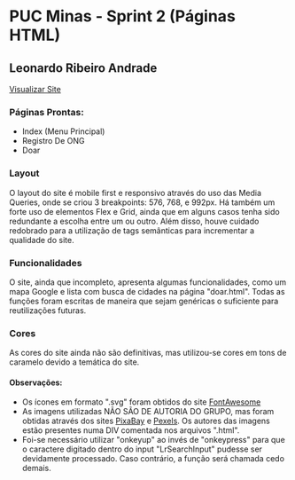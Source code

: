 # PUC Minas - Sprint 2 (Páginas HTML)
## Leonardo Ribeiro Andrade
[Visualizar Site]()
### Páginas Prontas:
- Index (Menu Principal)
- Registro De ONG
- Doar

### Layout
O layout do site é mobile first e responsivo através do uso das Media Queries, onde se criou 3 breakpoints: 576, 768, e 992px. Há também um forte uso de elementos Flex e Grid, ainda que em alguns casos tenha sido redundante a escolha entre um ou outro. Além disso, houve cuidado redobrado para a utilização de tags semânticas para incrementar a qualidade do site.

### Funcionalidades
O site, ainda que incompleto, apresenta algumas funcionalidades, como um mapa Google e lista com busca de cidades na página "doar.html". Todas as funções foram escritas de maneira que sejam genéricas o suficiente para reutilizações futuras.

### Cores
As cores do site ainda não são definitivas, mas utilizou-se cores em tons de caramelo devido a temática do site.

#### Observações:
- Os ícones em formato ".svg" foram obtidos do site [FontAwesome](https://fontawesome.com/)
- As imagens utilizadas NÃO SÃO DE AUTORIA DO GRUPO, mas foram obtidas através dos sites [PixaBay](https://pixabay.com/pt/) e [Pexels](https://www.pexels.com/pt-br/). Os autores das imagens estão presentes numa DIV comentada nos arquivos ".html".
- Foi-se necessário utilizar "onkeyup" ao invés de "onkeypress" para que o caractere digitado dentro do input "LrSearchInput" pudesse ser devidamente processado. Caso contrário, a função será chamada cedo demais.